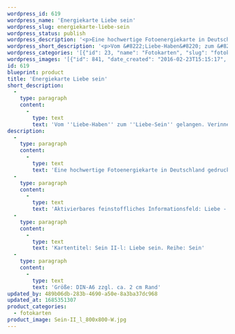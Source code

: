 ```yaml
---
wordpress_id: 619
wordpress_name: 'Energiekarte Liebe sein'
wordpress_slug: energiekarte-liebe-sein
wordpress_status: publish
wordpress_description: '<p>Eine hochwertige Fotoenergiekarte in Deutschland gedruckt und in Handarbeit laminiert.  Sie ist in Postkartengröße (DIN-A6) gut zu transportieren und kann auch auf den Körper aufgelegt werden.</p><p>Aktivierbares feinstoffliches Informationsfeld: Liebe - Sein - Hilfe - Vollständigkeit - Individualität - Menschenbild: Vom "Liebe-Haben" zum "Liebe-Sein" gelangen. Verinnerlichung und Ausdruck von dem, was Liebe für den einzelnen Menschen ist (wie sich Liebe stimmig anfühlt, entfaltet und ausdrückt). Liebe als etwas, was zu mir gehört erleben. Bewusstsein über die individuelle Liebe, wie sie sich in einem Menschen ausbreitet und durch andere Menschen sowie durch ihn selbst ausdrückt werden kann entwickeln. Sich der eigenen Form von Liebe und ihrer stimmigen Ausdrucksweise bewusst werden.</p><p>Kartentitel: Sein II-l: Liebe sein. Reihe: Sein</p><p>Größe: DIN-A6 zzgl. ca. 2 cm Rand<br />Andere Formate sind individuell für Sie innerhalb weniger Tage herstellbar. Bitte kontaktieren Sie uns hierfür unter <a href="mailto:info@elvedenverlag.de">info@elvedenverlag.de</a>.</p><p><a href="https://my.feenbaum.de/anwendung-energiebilder-foto-laminiert/">Anwendungshinweise</a>      <a href="https://my.feenbaum.de/produktinformationen-fotokarten/">Produktinformationen</a></p>'
wordpress_short_description: '<p>Vom &#8222;Liebe-Haben&#8220; zum &#8222;Liebe-Sein&#8220; gelangen. Verinnerlichung und Ausdruck von dem, was Liebe für den einzelnen Menschen ist (wie sich Liebe stimmig anfühlt, entfaltet und ausdrückt)</p>'
wordpress_categories: '[{"id": 23, "name": "Fotokarten", "slug": "fotokarten"}]'
wordpress_images: '[{"id": 841, "date_created": "2016-02-23T15:15:17", "date_created_gmt": "2016-02-23T13:15:17", "date_modified": "2016-02-23T15:15:17", "date_modified_gmt": "2016-02-23T13:15:17", "src": "https://my.feenbaum.de/wp-content/uploads/2016/02/Sein-II_l_800x800-W.jpg", "name": "Sein-II_l_800x800-W", "alt": ""}]'
id: 619
blueprint: product
title: 'Energiekarte Liebe sein'
short_description:
  -
    type: paragraph
    content:
      -
        type: text
        text: 'Vom ''Liebe-Haben'' zum ''Liebe-Sein'' gelangen. Verinnerlichung und Ausdruck von dem, was Liebe für den einzelnen Menschen ist (wie sich Liebe stimmig anfühlt, entfaltet und ausdrückt)'
description:
  -
    type: paragraph
    content:
      -
        type: text
        text: 'Eine hochwertige Fotoenergiekarte in Deutschland gedruckt und in Handarbeit laminiert.  Sie ist in Postkartengröße (DIN-A6) gut zu transportieren und kann auch auf den Körper aufgelegt werden.'
  -
    type: paragraph
    content:
      -
        type: text
        text: 'Aktivierbares feinstoffliches Informationsfeld: Liebe - Sein - Hilfe - Vollständigkeit - Individualität - Menschenbild: Vom "Liebe-Haben" zum "Liebe-Sein" gelangen. Verinnerlichung und Ausdruck von dem, was Liebe für den einzelnen Menschen ist (wie sich Liebe stimmig anfühlt, entfaltet und ausdrückt). Liebe als etwas, was zu mir gehört erleben. Bewusstsein über die individuelle Liebe, wie sie sich in einem Menschen ausbreitet und durch andere Menschen sowie durch ihn selbst ausdrückt werden kann entwickeln. Sich der eigenen Form von Liebe und ihrer stimmigen Ausdrucksweise bewusst werden.'
  -
    type: paragraph
    content:
      -
        type: text
        text: 'Kartentitel: Sein II-l: Liebe sein. Reihe: Sein'
  -
    type: paragraph
    content:
      -
        type: text
        text: 'Größe: DIN-A6 zzgl. ca. 2 cm Rand'
updated_by: 489b06db-283b-4690-a50e-8a3ba37dc968
updated_at: 1685351307
product_categories:
  - fotokarten
product_image: Sein-II_l_800x800-W.jpg
---
```

